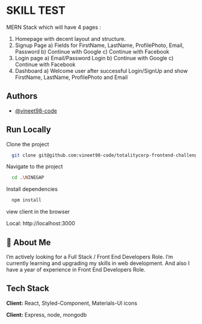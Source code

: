 # SKILL TEST 

MERN Stack which will have 4 pages :
1) Homepage with decent layout and structure.
2) Signup Page
a) Fields for FirstName, LastName, ProfilePhoto, Email, Password
b) Continue with Google
c) Continue with Facebook
3) Login page
a) Email/Password Login
b) Continue with Google
c) Continue with Facebook
4) Dashboard
a) Welcome user after successful Login/SignUp and show FirstName, LastName,
ProfilePhoto and Email

## Authors

- [@vineet98-code](https://github.com/vineet98-code)

## Run Locally

Clone the project

```bash
  git clone git@github.com:vineet98-code/totalitycorp-frontend-challenge.git
```

Navigate to the project

```bash
  cd .\NINEGAP
```

Install dependencies

```bash
  npm install
```

view client in the browser

Local: http://localhost:3000

## 🚀 About Me

I’m actively looking for a Full Stack / Front End Developers Role.
I’m currently learning and upgrading my skills in web development. And also I have a year of experience in Front End Developers Role.

## Tech Stack

**Client:** React, Styled-Component, Materials-UI icons

**Client:**  Express, node, mongodb